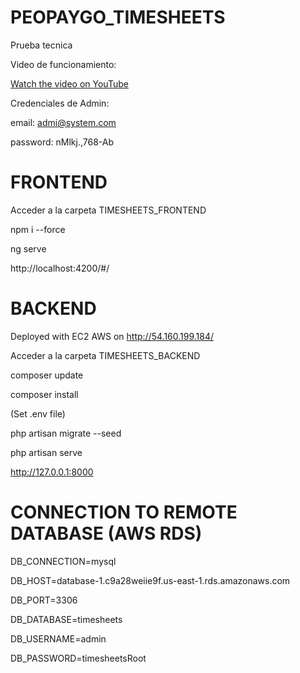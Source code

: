 # PEOPAYGO_TIMESHEETS
Prueba tecnica 



Video de funcionamiento:

[Watch the video on YouTube](https://youtu.be/gqcVp00PuB0)




Credenciales de Admin:

email: admi@system.com

password: nMlkj.,768-Ab



# FRONTEND
Acceder a la carpeta TIMESHEETS_FRONTEND

npm i --force

ng serve

http://localhost:4200/#/

# BACKEND

Deployed with EC2 AWS on http://54.160.199.184/

Acceder a la carpeta TIMESHEETS_BACKEND

composer update

composer install

(Set .env file)

php artisan migrate --seed

php artisan serve

http://127.0.0.1:8000


# CONNECTION TO REMOTE DATABASE (AWS RDS)

DB_CONNECTION=mysql

DB_HOST=database-1.c9a28weiie9f.us-east-1.rds.amazonaws.com

DB_PORT=3306

DB_DATABASE=timesheets

DB_USERNAME=admin

DB_PASSWORD=timesheetsRoot






